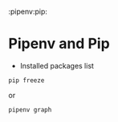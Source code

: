 :pipenv:pip:
# Pipenv and Pip

*   Installed packages list

<!---->

    pip freeze

or

<!---->

    pipenv graph
